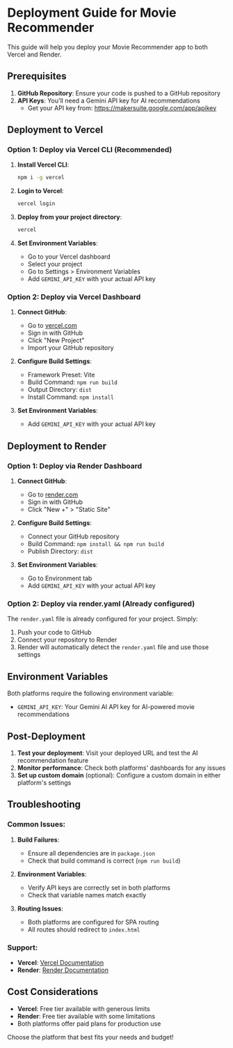 # Deployment Guide for Movie Recommender

This guide will help you deploy your Movie Recommender app to both Vercel and Render.

## Prerequisites

1. **GitHub Repository**: Ensure your code is pushed to a GitHub repository
2. **API Keys**: You'll need a Gemini API key for AI recommendations
   - Get your API key from: https://makersuite.google.com/app/apikey

## Deployment to Vercel

### Option 1: Deploy via Vercel CLI (Recommended)

1. **Install Vercel CLI**:
   ```bash
   npm i -g vercel
   ```

2. **Login to Vercel**:
   ```bash
   vercel login
   ```

3. **Deploy from your project directory**:
   ```bash
   vercel
   ```

4. **Set Environment Variables**:
   - Go to your Vercel dashboard
   - Select your project
   - Go to Settings > Environment Variables
   - Add `GEMINI_API_KEY` with your actual API key

### Option 2: Deploy via Vercel Dashboard

1. **Connect GitHub**:
   - Go to [vercel.com](https://vercel.com)
   - Sign in with GitHub
   - Click "New Project"
   - Import your GitHub repository

2. **Configure Build Settings**:
   - Framework Preset: Vite
   - Build Command: `npm run build`
   - Output Directory: `dist`
   - Install Command: `npm install`

3. **Set Environment Variables**:
   - Add `GEMINI_API_KEY` with your actual API key

## Deployment to Render

### Option 1: Deploy via Render Dashboard

1. **Connect GitHub**:
   - Go to [render.com](https://render.com)
   - Sign in with GitHub
   - Click "New +" > "Static Site"

2. **Configure Build Settings**:
   - Connect your GitHub repository
   - Build Command: `npm install && npm run build`
   - Publish Directory: `dist`

3. **Set Environment Variables**:
   - Go to Environment tab
   - Add `GEMINI_API_KEY` with your actual API key

### Option 2: Deploy via render.yaml (Already configured)

The `render.yaml` file is already configured for your project. Simply:

1. Push your code to GitHub
2. Connect your repository to Render
3. Render will automatically detect the `render.yaml` file and use those settings

## Environment Variables

Both platforms require the following environment variable:

- `GEMINI_API_KEY`: Your Gemini AI API key for AI-powered movie recommendations

## Post-Deployment

1. **Test your deployment**: Visit your deployed URL and test the AI recommendation feature
2. **Monitor performance**: Check both platforms' dashboards for any issues
3. **Set up custom domain** (optional): Configure a custom domain in either platform's settings

## Troubleshooting

### Common Issues:

1. **Build Failures**:
   - Ensure all dependencies are in `package.json`
   - Check that build command is correct (`npm run build`)

2. **Environment Variables**:
   - Verify API keys are correctly set in both platforms
   - Check that variable names match exactly

3. **Routing Issues**:
   - Both platforms are configured for SPA routing
   - All routes should redirect to `index.html`

### Support:

- **Vercel**: [Vercel Documentation](https://vercel.com/docs)
- **Render**: [Render Documentation](https://render.com/docs)

## Cost Considerations

- **Vercel**: Free tier available with generous limits
- **Render**: Free tier available with some limitations
- Both platforms offer paid plans for production use

Choose the platform that best fits your needs and budget!
